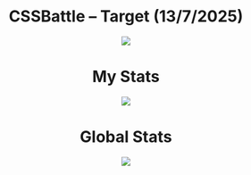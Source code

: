 <h1 align="center">CSSBattle – Target (13/7/2025)</h1>

<p align="center">
  <img src="https://github.com/user-attachments/assets/686dcc29-f1ff-429b-9f24-3a201b60fae3">
</p>

<h1 align="center">My Stats</h1>

<p align="center">
  <img src="https://github.com/user-attachments/assets/6e4d8880-cbaa-4ca6-a9b5-a4473d9753f9">
</p>

<h1 align="center">Global Stats</h1>

<p align="center">
  <img src="https://github.com/user-attachments/assets/44830291-d36b-4400-9449-dc6bf2d4f5d9">
</p>
